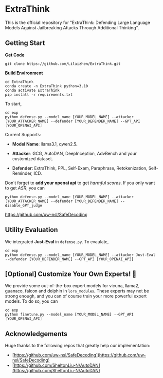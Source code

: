# ExtraThink

This is the official repository for "ExtraThink: Defending Large Language Models Against Jailbreaking Attacks Through Additional Thinking".

## Getting Start

**Get Code**
```
git clone https://github.com/Lilaizhen/ExtraThink.git
```
**Build Environment**
```
cd ExtraThink
conda create -n ExtraThink python=3.10
conda activate ExtraThink
pip install -r requirements.txt
```

To start,
```
cd exp
python defense.py --model_name [YOUR_MODEL_NAME] --attacker [YOUR_ATTACKER_NAME] --defender [YOUR_DEFENDER_NAME] --GPT_API [YOUR_OPENAI_API]
```

Current Supports:

- **Model Name**: llama3.1, qwen2.5.

- **Attacker**: GCG, AutoDAN, DeepInception, AdvBench and your customized dataset.

- **Defender**: ExtraThink, PPL, Self-Exam, Paraphrase, Retokenization, Self-Reminder, ICD.

Don't forget to **add your openai api** to get *harmful scores*. If you only want to get *ASR*, you can

```
python defense.py --model_name [YOUR_MODEL_NAME] --attacker [YOUR_ATTACKER_NAME] --defender [YOUR_DEFENDER_NAME] --disable_GPT_judge
```
https://github.com/uw-nsl/SafeDecoding
## Utility Evaluation
We integrated **Just-Eval** in ```defense.py```. To evaulate, 
```
cd exp
python defense.py --model_name [YOUR_MODEL_NAME] --attacker Just-Eval --defender [YOUR_DEFENDER_NAME] --GPT_API [YOUR_OPENAI_API]
```

## [Optional] Customize Your Own Experts! 🫨

We provide some out-of-the-box expert models for vicuna, llama2, guanaco, falcon and dolphin in ```lora_modules```. These experts may not be strong enough, and you can of course train your more powerful expert models. To do so, you can
```
cd exp
python finetune.py --model_name [YOUR_MODEL_NAME] --GPT_API [YOUR_OPENAI_API]
```

## Acknowledgements

Huge thanks to the following repos that greatly help our implementation: 
* [https://github.com/uw-nsl/SafeDecoding](https://github.com/uw-nsl/SafeDecoding)
* [https://github.com/SheltonLiu-N/AutoDAN](https://github.com/SheltonLiu-N/AutoDAN)
